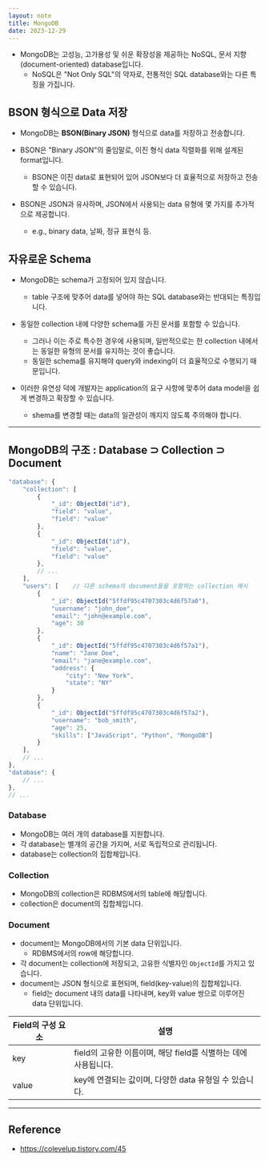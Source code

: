 ```yaml
---
layout: note
title: MongoDB
date: 2023-12-29
---
```





- MongoDB는 고성능, 고가용성 및 쉬운 확장성을 제공하는 NoSQL, 문서 지향(document-oriented) database입니다.
    - NoSQL은 "Not Only SQL"의 약자로, 전통적인 SQL database와는 다른 특징을 가집니다.



## BSON 형식으로 Data 저장

- MongoDB는 **BSON(Binary JSON)** 형식으로 data를 저장하고 전송합니다.

- BSON은 "Binary JSON"의 줄임말로, 이진 형식 data 직렬화를 위해 설계된 format입니다.
    - BSON은 이진 data로 표현되어 있어 JSON보다 더 효율적으로 저장하고 전송할 수 있습니다.

- BSON은 JSON과 유사하며, JSON에서 사용되는 data 유형에 몇 가지를 추가적으로 제공합니다.
    - e.g., binary data, 날짜, 정규 표현식 등.


## 자유로운 Schema
    
- MongoDB는 schema가 고정되어 있지 않습니다.
    - table 구조에 맞추어 data를 넣어야 하는 SQL database와는 반대되는 특징입니다.

- 동일한 collection 내에 다양한 schema를 가진 문서를 포함할 수 있습니다.
    - 그러나 이는 주로 특수한 경우에 사용되며, 일반적으로는 한 collection 내에서는 동일한 유형의 문서를 유지하는 것이 좋습니다.
    - 동일한 schema를 유지해야 query와 indexing이 더 효율적으로 수행되기 때문입니다.

- 이러한 유연성 덕에 개발자는 application의 요구 사항에 맞추어 data model을 쉽게 변경하고 확장할 수 있습니다.
    - shema를 변경할 때는 data의 일관성이 깨지지 않도록 주의해야 합니다.




---




## MongoDB의 구조 : Database ⊃ Collection ⊃ Document

```js
"database": {
    "collection": [
        {
            "_id": ObjectId("id"),
            "field": "value",
            "field": "value"
        },
        {
            "_id": ObjectId("id"),
            "field": "value",
            "field": "value"
        },
        // ...
    ],
    "users": [    // 다른 schema의 document들을 포함하는 collection 예시
        {    
            "_id": ObjectId("5ffdf95c4707303c4d6f57a0"),
            "username": "john_doe",
            "email": "john@example.com",
            "age": 30
        },
        {
            "_id": ObjectId("5ffdf95c4707303c4d6f57a1"),
            "name": "Jane Doe",
            "email": "jane@example.com",
            "address": {
                "city": "New York",
                "state": "NY"
            }
        },
        {
            "_id": ObjectId("5ffdf95c4707303c4d6f57a2"),
            "username": "bob_smith",
            "age": 25,
            "skills": ["JavaScript", "Python", "MongoDB"]
        }
    ],
    // ...
},
"database": {
    // ...
},
// ...
```


### Database

- MongoDB는 여러 개의 database를 지원합니다.
- 각 database는 별개의 공간을 가지며, 서로 독립적으로 관리됩니다.
- database는 collection의 집합체입니다.


### Collection

- MongoDB의 collection은 RDBMS에서의 table에 해당합니다.
- collection은 document의 집합체입니다.


### Document

- document는 MongoDB에서의 기본 data 단위입니다.
    - RDBMS에서의 row에 해당합니다.
- 각 document는 collection에 저장되고, 고유한 식별자인 `ObjectId`를 가지고 있습니다.
- document는 JSON 형식으로 표현되며, field(key-value)의 집합체입니다.
    - field는 document 내의 data를 나타내며, key와 value 쌍으로 이루어진 data 단위입니다.

| Field의 구성 요소 | 설명 |
| --- | --- |
| key | field의 고유한 이름이며, 해당 field를 식별하는 데에 사용됩니다. |
| value | key에 연결되는 값이며, 다양한 data 유형일 수 있습니다. |




---




## Reference

- <https://colevelup.tistory.com/45>
